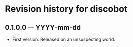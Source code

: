 # Revision history for discobot

## 0.1.0.0 -- YYYY-mm-dd

* First version. Released on an unsuspecting world.
